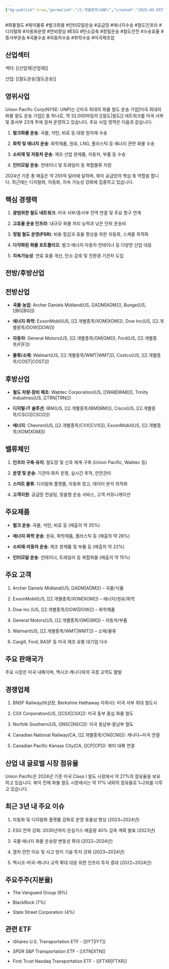 ```yaml
---
{"dg-publish":true,"permalink":"/2.개별종목/UNP/","created":"2025-03-05T10:45:39.217+09:00","updated":"2025-06-03T20:06:01.884+09:00"}
---
```


#화물철도 #북미물류 #벌크화물 #인터모달운송 #공급망 #에너지수송 #철도인프라 #디지털화 #자동화운영 #연비향상 #ESG #탄소감축 #정밀운송 #철도안전 #수송효율 #중서부운송 #곡물수송 #자동차수송 #화학수송 #미국제조업

## 산업섹터

섹터: [[산업재\|산업재]]

산업: [[철도운송\|철도운송]]

## 영위사업

Union Pacific Corp(NYSE: UNP)는 [[미국 최대의 화물 철도 운송 기업\|미국 최대의 화물 철도 운송 기업]] 중 하나로, 약 32,000마일의 [[철도\|철도]] 네트워크를 미국 서부 및 중서부 23개 주에 걸쳐 운영하고 있습니다. 주요 사업 영역은 다음과 같습니다:

1. **벌크화물 운송**: 곡물, 석탄, 비료 등 대량 원자재 수송
    
2. **화학 및 에너지 운송**: 화학제품, 원유, LNG, 플라스틱 등 에너지 관련 화물 수송
    
3. **소비재 및 자동차 운송**: 제조·산업 완제품, 자동차, 부품 등 수송
    
4. **인터모달 운송**: 컨테이너 및 트레일러 등 복합물류 지원
    

2024년 기준 총 매출은 약 255억 달러에 달하며, 북미 공급망의 핵심 축 역할을 합니다. 최근에는 디지털화, 자동화, 지속 가능성 강화에 집중하고 있습니다.

## 핵심 경쟁력

1. **광범위한 철도 네트워크**: 미국 서부/중서부 전역 연결 및 주요 항구 연계
    
2. **고효율 운송 인프라**: 대규모 화물 처리 능력과 낮은 단위 운송비
    
3. **정밀 철도 운영(PSR)**: 비용 절감과 효율 향상을 위한 자동화, 스케줄 최적화
    
4. **다각화된 화물 포트폴리오**: 벌크·에너지·자동차·컨테이너 등 다양한 산업 대응
    
5. **지속가능성**: 연료 효율 개선, 탄소 감축 및 친환경 기관차 도입
    

## 전방/후방산업

## 전방산업

- **곡물·농업**: Archer Daniels Midland(US, [[ADM\|ADM]]), Bunge(US, [[BG\|BG]])
    
- **에너지·화학**: ExxonMobil(US, [[2.개별종목/XOM\|XOM]]), Dow Inc(US, [[2.개별종목/DOW\|DOW]])
    
- **자동차**: General Motors(US, [[2.개별종목/GM\|GM]]), Ford(US, [[2.개별종목/F\|F]])
    
- **물류/소매**: Walmart(US, [[2.개별종목/WMT\|WMT]]), Costco(US, [[2.개별종목/COST\|COST]])
    

## 후방산업

- **철도 차량·장비 제조**: Wabtec Corporation(US, [[WAB\|WAB]]), Trinity Industries(US, [[TRN\|TRN]])
    
- **디지털·IT 솔루션**: IBM(US, [[2.개별종목/IBM\|IBM]]), Cisco(US, [[2.개별종목/CSCO\|CSCO]])
    
- **에너지**: Chevron(US, [[2.개별종목/CVX\|CVX]]), ExxonMobil(US, [[2.개별종목/XOM\|XOM]])
    

## 밸류체인

1. **인프라 구축·유지**: 철도망 및 신호 체계 구축 (Union Pacific, Wabtec 등)
    
2. **운영 및 운송**: 기관차·화차 운행, 실시간 추적, 안전관리
    
3. **스마트 물류**: 디지털화 플랫폼, 자동화 창고, 데이터 분석 최적화
    
4. **고객지원**: 공급망 컨설팅, 맞춤형 운송 서비스, 고객 커뮤니케이션
    

## 주요제품

- **벌크 운송**: 곡물, 석탄, 비료 등 (매출의 약 35%)
    
- **에너지·화학 운송**: 원유, 화학제품, 플라스틱 등 (매출의 약 28%)
    
- **소비재·자동차 운송**: 제조 완제품 및 부품 등 (매출의 약 22%)
    
- **인터모달 운송**: 컨테이너, 트레일러 등 복합화물 (매출의 약 15%)
    

## 주요 고객

1. Archer Daniels Midland(US, [[ADM\|ADM]]) – 곡물/식품
    
2. ExxonMobil(US, [[2.개별종목/XOM\|XOM]]) – 에너지/원유/화학
    
3. Dow Inc.(US, [[2.개별종목/DOW\|DOW]]) – 화학제품
    
4. General Motors(US, [[2.개별종목/GM\|GM]]) – 자동차/부품
    
5. Walmart(US, [[2.개별종목/WMT\|WMT]]) – 소매/물류
    
6. Cargill, Ford, BASF 등 미국 제조·유통 대기업 다수
    

## 주요 판매국가

주요 시장은 미국 내륙이며, 멕시코·캐나다와의 국경 교역도 활발

## 경쟁업체

1. BNSF Railway(비상장, Berkshire Hathaway 자회사): 미국 서부 최대 철도사
    
2. CSX Corporation(US, [[CSX\|CSX]]): 미국 동부 중심 화물 철도
    
3. Norfolk Southern(US, [[NSC\|NSC]]): 미국 동남부·중남부 철도
    
4. Canadian National Railway(CA, [[2.개별종목/CNI\|CNI]]): 캐나다~미국 연결
    
5. Canadian Pacific Kansas City(CA, [[CP\|CP]]): 북미 대륙 연결
    

## 산업 내 글로벌 시장 점유율

Union Pacific은 2024년 기준 미국 Class I 철도 시장에서 약 27%의 점유율을 보유하고 있습니다. 북미 전체 화물 철도 시장에서는 약 17% 내외의 점유율로 1~2위를 다투고 있습니다.

## 최근 3년 내 주요 이슈

1. 자동화 및 디지털화 플랫폼 강화로 운영 효율성 향상 (2023~2024년)
    
2. ESG 전략 강화: 2030년까지 온실가스 배출량 40% 감축 계획 발표 (2023년)
    
3. 곡물·에너지 화물 운송량 변동성 확대 (2022~2024년)
    
4. 열차 안전 이슈 및 사고 방지 기술 투자 강화 (2023~2024년)
    
5. 멕시코-미국-캐나다 교역 확대 대응 위한 인프라 투자 증대 (2022~2024년)
    

## 주요주주(지분율)

- The Vanguard Group (9%)
    
- BlackRock (7%)
    
- State Street Corporation (4%)
    

## 관련 ETF

- iShares U.S. Transportation ETF - [[IYT\|IYT]]
    
- SPDR S&P Transportation ETF - [[XTN\|XTN]]
    
- First Trust Nasdaq Transportation ETF - [[FTXR\|FTXR]]